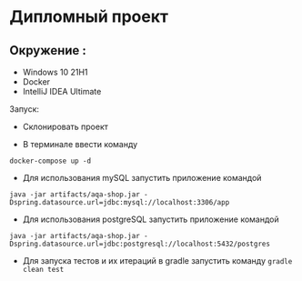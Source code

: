 # Дипломный проект

## Окружение : 

* Windows 10 21H1
* Docker
* IntelliJ IDEA Ultimate

Запуск: 
* Склонировать проект
 
* В терминале ввести команду 

`docker-compose up -d`

* Для использования mySQL запустить приложение командой 

`java -jar artifacts/aqa-shop.jar -Dspring.datasource.url=jdbc:mysql://localhost:3306/app`

* Для использования postgreSQL запустить приложение командой 

`java -jar artifacts/aqa-shop.jar -Dspring.datasource.url=jdbc:postgresql://localhost:5432/postgres`


* Для запуска тестов и их итераций в gradle запустить команду `gradle clean test`
